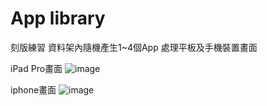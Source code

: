 # App library

刻版練習 資料架內隨機產生1~4個App 處理平板及手機裝置畫面

iPad Pro畫面
![image](https://github.com/kaochx/library3/blob/main/assets/iPad%20Pro%20(12.9-inch).png?raw=true)

iphone畫面
![image](https://github.com/kaochx/library3/blob/main/assets/iPhone%2013%20Pro.png?raw=true)
